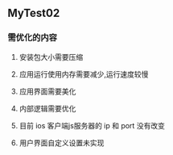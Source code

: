 ## MyTest02

### 需优化的内容

1. 安装包大小需要压缩

2. 应用运行使用内存需要减少,运行速度较慢

3. 应用界面需要美化

4. 内部逻辑需要优化

5. 目前 ios 客户端js服务器的 ip 和 port 没有改变

6. 用户界面自定义设置未实现